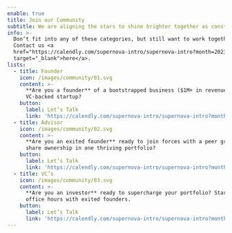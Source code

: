 ```yaml
---
enable: true
title: Join our Community
subtitle: We are aligning the stars to shine brighter together as constellations
info: >-
  Don’t fit into any of these categories, but still want to work together?
  Contact us <a
  href="https://calendly.com/supernova-intro/supernova-intro?month=2023-05"
  target="_blank">here</a>.
lists:
  - title: Founder
    icon: /images/community/01.svg
    content: >-
      **Are you a founder** of a bootstrapped business ($1M+ in revenues) or
      VC-backed startup?
    button:
      label: Let’s Talk
      link: 'https://calendly.com/supernova-intro/supernova-intro?month=2023-05'
  - title: Advisor
    icon: /images/community/02.svg
    content: >-
      **Are you an exited founder** ready to join forces with a peer group and
      share ownership in one thriving portfolio?
    button:
      label: Let’s Talk
      link: 'https://calendly.com/supernova-intro/supernova-intro?month=2023-05'
  - title: VC’s
    icon: /images/community/03.svg
    content: >-
      **Are you an investor** ready to supercharge your portfolio? Start with
      office hours with exited founders.
    button:
      label: Let’s Talk
      link: 'https://calendly.com/supernova-intro/supernova-intro?month=2023-05'
---
```


